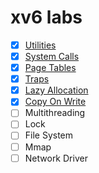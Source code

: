 # xv6 labs

- [x] [Utilities](https://github.com/JahJahWei/os-lab/tree/util)
- [x] [System Calls](https://github.com/JahJahWei/os-lab/tree/syscall)
- [x] [Page Tables](https://github.com/JahJahWei/os-lab/tree/pgtbl)
- [x] [Traps](https://github.com/JahJahWei/os-lab/tree/traps)
- [x] [Lazy Allocation](https://github.com/JahJahWei/os-lab/tree/lazy)
- [x] [Copy On Write](https://github.com/JahJahWei/os-lab/tree/cow)
- [ ] Multithreading
- [ ] Lock
- [ ] File System
- [ ] Mmap
- [ ] Network Driver
